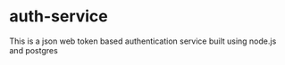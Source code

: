 # auth-service

This is a json web token based authentication service built using node.js and postgres
